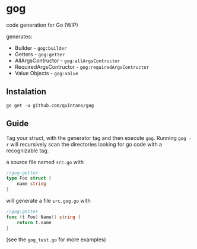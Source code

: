 # gog
code generation for Go (WIP)

generates:
* Builder - `gog:builder`
* Getters - `gog:getter`
* AllArgsContructor - `gog:allArgsContructor`
* RequiredArgsContructor - `gog:requiredArgsContructor`
* Value Objects - `gog:value`

## Instalation
`go get -u github.com/quintans/gog`

## Guide
Tag your struct, with the generator tag and then execute `gog`.
Running `gog -r` will recursively scan the directories looking for go code with a recognizable tag.

a source file named `src.go` with

```go
//gog:getter
type Foo struct {
    name string
}
```

will generate a file `src.gog.go` with


```go
//gog:getter
func (t Foo) Name() string {
    return t.name
}
```

(see the `gog_test.go` for more examples)